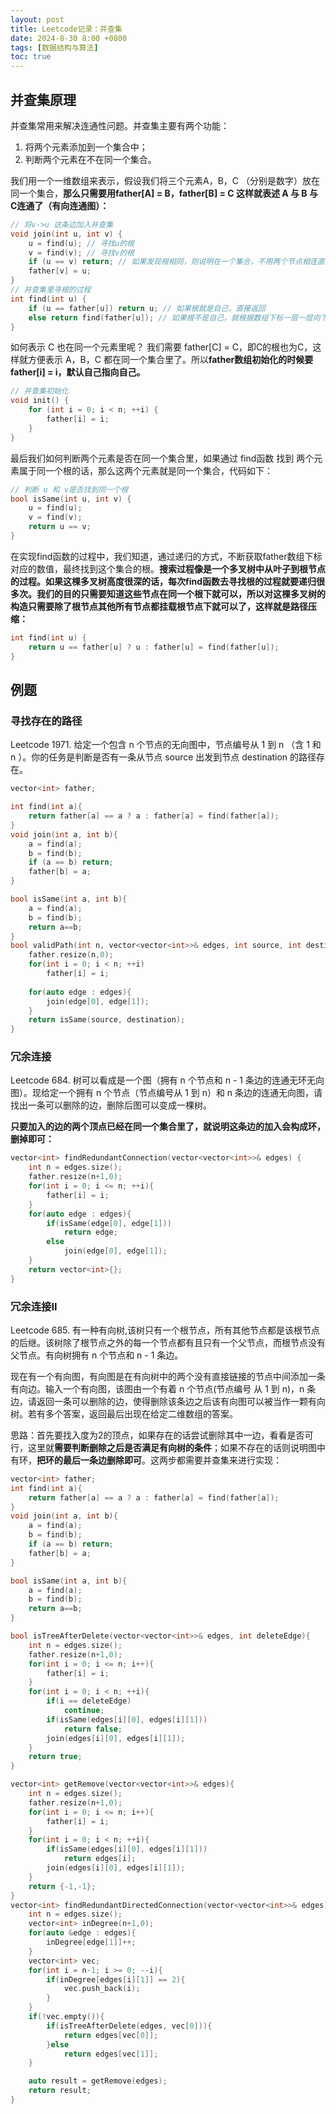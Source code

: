 ```yaml
---
layout: post
title: Leetcode记录：并查集
date: 2024-8-30 8:00 +0800
tags: [数据结构与算法]
toc: true
---
```


## 并查集原理

并查集常用来解决连通性问题。并查集主要有两个功能：
1. 将两个元素添加到一个集合中；
2. 判断两个元素在不在同一个集合。

我们用一个一维数组来表示，假设我们将三个元素A，B，C （分别是数字）放在同一个集合，**那么只需要用father[A] = B，father[B] = C 这样就表述 A 与 B 与 C连通了（有向连通图）：**

```cpp
// 将v->u 这条边加入并查集
void join(int u, int v) {
    u = find(u); // 寻找u的根
    v = find(v); // 寻找v的根
    if (u == v) return; // 如果发现根相同，则说明在一个集合，不用两个节点相连直接返回
    father[v] = u;
}
// 并查集里寻根的过程
int find(int u) {
    if (u == father[u]) return u; // 如果根就是自己，直接返回
    else return find(father[u]); // 如果根不是自己，就根据数组下标一层一层向下找
}
```

如何表示 C 也在同一个元素里呢？ 我们需要 father[C] = C，即C的根也为C，这样就方便表示 A，B，C 都在同一个集合里了。所以**father数组初始化的时候要 father[i] = i，默认自己指向自己。**
```cpp
// 并查集初始化
void init() {
    for (int i = 0; i < n; ++i) {
        father[i] = i;
    }
}
```

最后我们如何判断两个元素是否在同一个集合里，如果通过 find函数 找到 两个元素属于同一个根的话，那么这两个元素就是同一个集合，代码如下：
```cpp
// 判断 u 和 v是否找到同一个根
bool isSame(int u, int v) {
    u = find(u);
    v = find(v);
    return u == v;
}
```

在实现find函数的过程中，我们知道，通过递归的方式，不断获取father数组下标对应的数值，最终找到这个集合的根。**搜索过程像是一个多叉树中从叶子到根节点的过程。**如果这棵多叉树高度很深的话，每次find函数去寻找根的过程就要递归很多次。我们的目的**只需要知道这些节点在同一个根下就可以，所以对这棵多叉树的构造只需要除了根节点其他所有节点都挂载根节点下就可以了，这样就是路径压缩：**
```cpp
int find(int u) {
    return u == father[u] ? u : father[u] = find(father[u]);
}
```

## 例题

### 寻找存在的路径
Leetcode 1971. 给定一个包含 n 个节点的无向图中，节点编号从 1 到 n （含 1 和 n ）。你的任务是判断是否有一条从节点 source 出发到节点 destination 的路径存在。

```cpp
vector<int> father;

int find(int a){
    return father[a] == a ? a : father[a] = find(father[a]);
}
void join(int a, int b){
    a = find(a);
    b = find(b);
    if (a == b) return;
    father[b] = a;
}

bool isSame(int a, int b){
    a = find(a);
    b = find(b);
    return a==b;
}
bool validPath(int n, vector<vector<int>>& edges, int source, int destination) {
    father.resize(n,0);
    for(int i = 0; i < n; ++i)
        father[i] = i;
    
    for(auto edge : edges){
        join(edge[0], edge[1]);
    }
    return isSame(source, destination);
}
```

### 冗余连接
Leetcode 684. 树可以看成是一个图（拥有 n 个节点和 n - 1 条边的连通无环无向图）。现给定一个拥有 n 个节点（节点编号从 1 到 n）和 n 条边的连通无向图，请找出一条可以删除的边，删除后图可以变成一棵树。

**只要加入的边的两个顶点已经在同一个集合里了，就说明这条边的加入会构成环，删掉即可：**
```cpp
vector<int> findRedundantConnection(vector<vector<int>>& edges) {
    int n = edges.size();
    father.resize(n+1,0);
    for(int i = 0; i <= n; ++i){
        father[i] = i;
    }
    for(auto edge : edges){
        if(isSame(edge[0], edge[1]))
            return edge;
        else
            join(edge[0], edge[1]);
    }
    return vector<int>{};
}
```

### 冗余连接II
Leetcode 685. 有一种有向树,该树只有一个根节点，所有其他节点都是该根节点的后继。该树除了根节点之外的每一个节点都有且只有一个父节点，而根节点没有父节点。有向树拥有 n 个节点和 n - 1 条边。

现在有一个有向图，有向图是在有向树中的两个没有直接链接的节点中间添加一条有向边。输入一个有向图，该图由一个有着 n 个节点(节点编号 从 1 到 n)，n 条边，请返回一条可以删除的边，使得删除该条边之后该有向图可以被当作一颗有向树。若有多个答案，返回最后出现在给定二维数组的答案。

思路：首先要找入度为2的顶点，如果存在的话尝试删除其中一边，看看是否可行，这里就**需要判断删除之后是否满足有向树的条件**；如果不存在的话则说明图中有环，**把环的最后一条边删除即可**。这两步都需要并查集来进行实现：

```cpp
vector<int> father;
int find(int a){
    return father[a] == a ? a : father[a] = find(father[a]);
}
void join(int a, int b){
    a = find(a);
    b = find(b);
    if (a == b) return;
    father[b] = a;
}

bool isSame(int a, int b){
    a = find(a);
    b = find(b);
    return a==b;
}

bool isTreeAfterDelete(vector<vector<int>>& edges, int deleteEdge){
    int n = edges.size();
    father.resize(n+1,0);
    for(int i = 0; i <= n; i++){
        father[i] = i;
    }
    for(int i = 0; i < n; ++i){
        if(i == deleteEdge)
            continue;
        if(isSame(edges[i][0], edges[i][1]))
            return false;
        join(edges[i][0], edges[i][1]);
    }
    return true;
}

vector<int> getRemove(vector<vector<int>>& edges){
    int n = edges.size();
    father.resize(n+1,0);
    for(int i = 0; i <= n; i++){
        father[i] = i;
    }
    for(int i = 0; i < n; ++i){
        if(isSame(edges[i][0], edges[i][1]))
            return edges[i];
        join(edges[i][0], edges[i][1]);
    }
    return {-1,-1};
}
vector<int> findRedundantDirectedConnection(vector<vector<int>>& edges) {
    int n = edges.size();
    vector<int> inDegree(n+1,0);
    for(auto &edge : edges){
        inDegree[edge[1]]++;
    } 
    vector<int> vec;
    for(int i = n-1; i >= 0; --i){
        if(inDegree[edges[i][1]] == 2){
            vec.push_back(i);
        }
    }
    if(!vec.empty()){
        if(isTreeAfterDelete(edges, vec[0])){
            return edges[vec[0]];
        }else
            return edges[vec[1]];
    }

    auto result = getRemove(edges);
    return result;
}
```